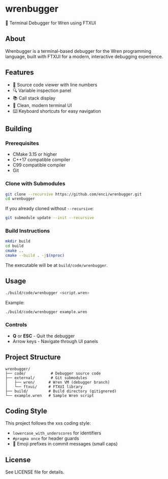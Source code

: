# wrenbugger

🐛 Terminal Debugger for Wren using FTXUI

## About

Wrenbugger is a terminal-based debugger for the Wren programming language, built with FTXUI for a modern, interactive debugging experience.

## Features

- 📄 Source code viewer with line numbers
- 🔍 Variable inspection panel
- 📚 Call stack display
- 🎨 Clean, modern terminal UI
- ⌨️ Keyboard shortcuts for easy navigation

## Building

### Prerequisites

- CMake 3.15 or higher
- C++17 compatible compiler
- C99 compatible compiler
- Git

### Clone with Submodules

```bash
git clone --recursive https://github.com/enci/wrenbugger.git
cd wrenbugger
```

If you already cloned without `--recursive`:

```bash
git submodule update --init --recursive
```

### Build Instructions

```bash
mkdir build
cd build
cmake ..
cmake --build . -j$(nproc)
```

The executable will be at `build/code/wrenbugger`.

## Usage

```bash
./build/code/wrenbugger <script.wren>
```

Example:

```bash
./build/code/wrenbugger example.wren
```

### Controls

- **Q** or **ESC** - Quit the debugger
- Arrow keys - Navigate through UI panels

## Project Structure

```
wrenbugger/
├── code/           # Debugger source code
├── external/       # Git submodules
│   ├── wren/      # Wren VM (debugger branch)
│   └── ftxui/     # FTXUI library
├── build/         # Build directory (gitignored)
└── example.wren   # Sample Wren script
```

## Coding Style

This project follows the xxs coding style:
- `lowercase_with_underscores` for identifiers
- `#pragma once` for header guards
- 🎯 Emoji prefixes in commit messages (small caps)

## License

See LICENSE file for details.